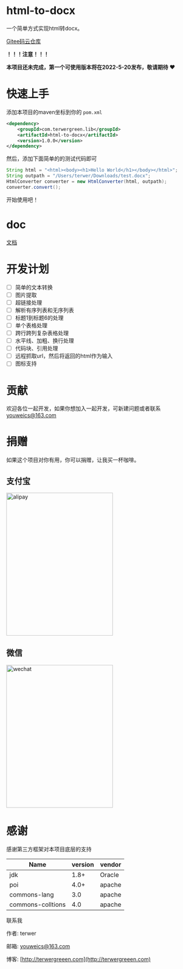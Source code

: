 # html-to-docx

一个简单方式实现html转docx。

[Gitee码云仓库](https://gitee.com/youweics/html-to-docx)

**！！！注意！！！**

**本项目还未完成，第一个可使用版本将在2022-5-20发布，敬请期待** ❤️

# 快速上手

添加本项目的maven坐标到你的 `pom.xml`

```xml
<dependency>
    <groupId>com.terwergreen.lib</groupId>
    <artifactId>html-to-docx</artifactId>
    <version>1.0.0</version>
</dependency>
```

然后，添加下面简单的的测试代码即可

```java
String html = "<html><body><h1>Hello World</h1></body></html>";
String outpath = "/Users/terwer/Downloads/test.docx";
HtmlConverter converter = new HtmlConverter(html, outpath);
converter.convert();
```

开始使用吧！

# doc

[文档](doc)

# 开发计划

* [ ]  简单的文本转换
* [ ]  图片提取
* [ ]  超链接处理
* [ ]  解析有序列表和无序列表
* [ ]  标题1到标题6的处理
* [ ]  单个表格处理
* [ ]  跨行跨列复杂表格处理
* [ ]  水平线、加粗、换行处理
* [ ]  代码块、引用处理
* [ ]  远程抓取url，然后将返回的html作为输入
* [ ]  图标支持

# 贡献

欢迎各位一起开发，如果你想加入一起开发，可新建问题或者联系 youweics@163.com

# 捐赠

如果这个项目对你有用，你可以捐赠，让我买一杯咖啡。

## 支付宝

<img src="https://cdn.jsdelivr.net/gh/terwer/upload/img/alipay.jpg" alt="alipay" style="width:280px;height:375px;" />

## 微信

<img src="https://cdn.jsdelivr.net/gh/terwer/upload/img/wechat.jpg" alt="wechat" style="width:280px;height:375px;" />

# 感谢

感谢第三方框架对本项目底层的支持


| Name              | version | vendor |
| ------------------- | --------- | -------- |
| jdk               | 1.8+    | Oracle |
| poi               | 4.0+    | apache |
| commons-lang      | 3.0     | apache |
| commons-colltions | 4.0     | apache |

联系我

作者: terwer

邮箱: [youweics@163.com](mailto:youweics@163.com)

博客: [http://terwergreeen.com](http://terwergreeen.com)
